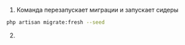 1. Команда перезапускает миграции и запускает сидеры
```bash
php artisan migrate:fresh --seed
```

2. 